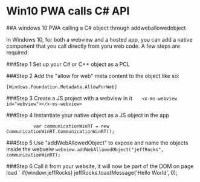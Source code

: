 # Win10 PWA calls C# API

##A windows 10 PWA calling a C# object through addweballowedobject

In Windows 10, for both a webview and a hosted app, you can add a native component that you call directly from yoru web code.  A few steps are required:

###Step 1
Set up your C# or C++ object as a PCL

###Step 2
Add the "allow for web" meta content to the object like so:

`[Windows.Foundation.Metadata.AllowForWeb]`

###Step 3
Create a JS project with a webview in it
`   <x-ms-webview id="webview"></x-ms-webview>`

###Step 4
Instantiate your native object as a JS object in the app

`	        var communicationWinRT = new CommunicationWinRT.CommunicationWinRT();
`

###Step 5
Use "addWebAllowedObject" to expose and name the objects inside the webveiw
`
	        webview.addWebAllowedObject("jeffRocks", communicationWinRT);
`

###Step 6
Call it from your website, it will now be part of the DOM on page load
`
	if(window.jeffRocks) jeffRocks.toastMessage('Hello World', 0);

